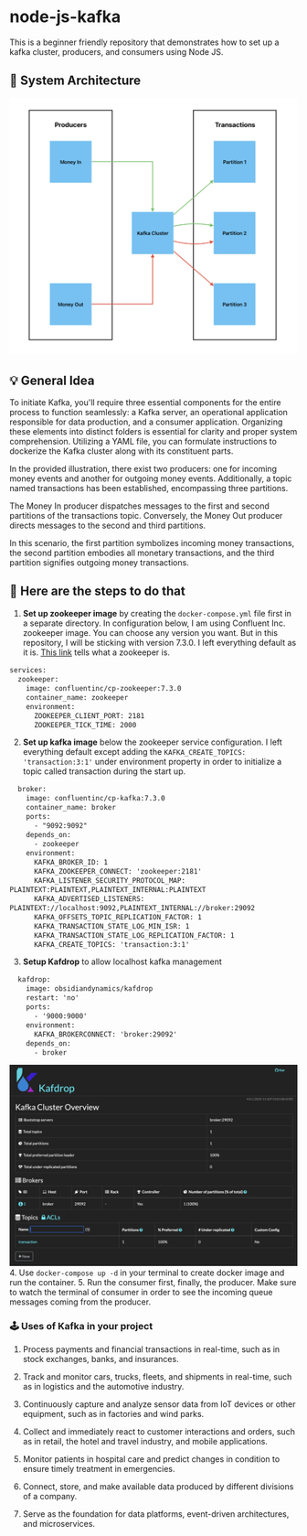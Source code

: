 # node-js-kafka
This is a beginner friendly repository that demonstrates how to set up a kafka cluster, producers, and consumers using Node JS.

## 🧱 System Architecture
![System Architecture](graphics/system-architecture-graphic.png)

## 💡 General Idea
To initiate Kafka, you'll require three essential components for the entire process to function seamlessly: a Kafka server, an operational application responsible for data production, and a consumer application. Organizing these elements into distinct folders is essential for clarity and proper system comprehension. Utilizing a YAML file, you can formulate instructions to dockerize the Kafka cluster along with its constituent parts.

In the provided illustration, there exist two producers: one for incoming money events and another for outgoing money events. Additionally, a topic named transactions has been established, encompassing three partitions.

The Money In producer dispatches messages to the first and second partitions of the transactions topic. Conversely, the Money Out producer directs messages to the second and third partitions.

In this scenario, the first partition symbolizes incoming money transactions, the second partition embodies all monetary transactions, and the third partition signifies outgoing money transactions.

## 👣 Here are the steps to do that
1. **Set up zookeeper image** by creating the ```docker-compose.yml``` file first in a separate directory. In configuration below, I am using Confluent Inc. zookeeper image. You can choose any version you want. But in this repository, I will be sticking with version 7.3.0. I left everything default as it is. [This link](https://www.google.com/url?sa=t&rct=j&q=&esrc=s&source=web&cd=&ved=2ahUKEwiGyZGsp8WCAxXXbmwGHal1DQ8QFnoECB8QAQ&url=https%3A%2F%2Fmedium.com%2F%40logeesan%2Fzookeeper-in-kafka-ce31b3dd55b1&usg=AOvVaw0DcvpBJ2huhpu_ALBUyVuz&opi=89978449) tells what a zookeeper is.
```
services:
  zookeeper:
    image: confluentinc/cp-zookeeper:7.3.0
    container_name: zookeeper
    environment:
      ZOOKEEPER_CLIENT_PORT: 2181
      ZOOKEEPER_TICK_TIME: 2000
```
2. **Set up kafka image** below the zookeeper service configuration. I left everything default except adding the `KAFKA_CREATE_TOPICS: 'transaction:3:1'` under environment property in order to initialize a topic called transaction during the start up.

```
  broker:
    image: confluentinc/cp-kafka:7.3.0
    container_name: broker
    ports:
      - "9092:9092"
    depends_on:
      - zookeeper
    environment:
      KAFKA_BROKER_ID: 1
      KAFKA_ZOOKEEPER_CONNECT: 'zookeeper:2181'
      KAFKA_LISTENER_SECURITY_PROTOCOL_MAP: PLAINTEXT:PLAINTEXT,PLAINTEXT_INTERNAL:PLAINTEXT
      KAFKA_ADVERTISED_LISTENERS: PLAINTEXT://localhost:9092,PLAINTEXT_INTERNAL://broker:29092
      KAFKA_OFFSETS_TOPIC_REPLICATION_FACTOR: 1
      KAFKA_TRANSACTION_STATE_LOG_MIN_ISR: 1
      KAFKA_TRANSACTION_STATE_LOG_REPLICATION_FACTOR: 1
      KAFKA_CREATE_TOPICS: 'transaction:3:1'
```
3. **Setup Kafdrop** to allow localhost kafka management
```
  kafdrop:
    image: obsidiandynamics/kafdrop
    restart: 'no'
    ports:
      - '9000:9000'
    environment:
      KAFKA_BROKERCONNECT: 'broker:29092'
    depends_on:
      - broker
```
![Kafdrop](graphics/kafdrop-graphic.png)
4. Use `docker-compose up -d` in your terminal to create docker image and run the container.
5. Run the consumer first, finally, the producer. Make sure to watch the terminal of consumer in order to see the incoming queue messages coming from the producer.

### 🕹️ Uses of Kafka in your project
1. Process payments and financial transactions in real-time, such as in stock exchanges, banks, and insurances.

2. Track and monitor cars, trucks, fleets, and shipments in real-time, such as in logistics and the automotive industry.

3. Continuously capture and analyze sensor data from IoT devices or other equipment, such as in factories and wind parks.

4. Collect and immediately react to customer interactions and orders, such as in retail, the hotel and travel industry, and mobile applications.

5. Monitor patients in hospital care and predict changes in condition to ensure timely treatment in emergencies.

6. Connect, store, and make available data produced by different divisions of a company.

7. Serve as the foundation for data platforms, event-driven architectures, and microservices.
